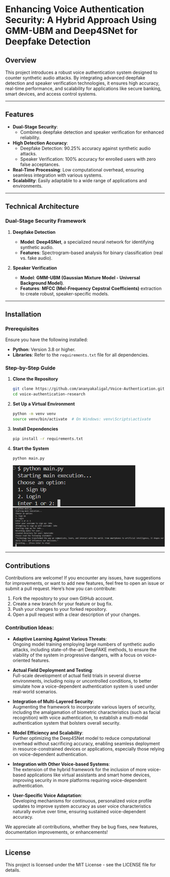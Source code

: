 # Enhancing Voice Authentication Security: A Hybrid Approach Using GMM-UBM and Deep4SNet for Deepfake Detection

## Overview  
This project introduces a robust voice authentication system designed to counter synthetic audio attacks. By integrating advanced deepfake detection and speaker verification technologies, it ensures high accuracy, real-time performance, and scalability for applications like secure banking, smart devices, and access control systems.  

---

## Features  
- **Dual-Stage Security**:  
  - Combines deepfake detection and speaker verification for enhanced reliability.  
- **High Detection Accuracy**:  
  - Deepfake Detection: 90.25% accuracy against synthetic audio attacks.  
  - Speaker Verification: 100% accuracy for enrolled users with zero false acceptances.  
- **Real-Time Processing**: Low computational overhead, ensuring seamless integration with various systems.  
- **Scalability**: Easily adaptable to a wide range of applications and environments.  

---

## Technical Architecture  

### Dual-Stage Security Framework  
1. **Deepfake Detection**  
   - **Model**: **Deep4SNet**, a specialized neural network for identifying synthetic audio.  
   - **Features**: Spectrogram-based analysis for binary classification (real vs. fake audio).  

2. **Speaker Verification**  
   - **Model**: **GMM-UBM (Gaussian Mixture Model - Universal Background Model)**.  
   - **Features**: **MFCC (Mel-Frequency Cepstral Coefficients)** extraction to create robust, speaker-specific models.  

---

## Installation  

### Prerequisites  
Ensure you have the following installed:  
- **Python**: Version 3.8 or higher.  
- **Libraries**: Refer to the `requirements.txt` file for all dependencies.  

### Step-by-Step Guide  

1. **Clone the Repository**   
   ```bash
   git clone https://github.com/ananyakaligal/Voice-Authentication.git
   cd voice-authentication-research
   ```
   

2. **Set Up a Virtual Environment**
   ```bash
   python -m venv venv  
   source venv/bin/activate  # On Windows: venv\Scripts\activate
   ```


3. **Install Dependencies**  
   ```bash
   pip install -r requirements.txt
   ```

4. **Start the System**  
   ```bash
   python main.py
   ```

   ![Screenshot](Images/Screenshot1.png)
   ![Screenshot](Images/Screenshot.png)

---
## Contributions  
Contributions are welcome! If you encounter any issues, have suggestions for improvements, or want to add new features, feel free to open an issue or submit a pull request. Here’s how you can contribute:

1. Fork the repository to your own GitHub account.
2. Create a new branch for your feature or bug fix.
3. Push your changes to your forked repository.
4. Open a pull request with a clear description of your changes.

### Contribution Ideas:
- **Adaptive Learning Against Various Threats**:  
  Ongoing model training employing large numbers of synthetic audio attacks, including state-of-the-art DeepFAKE methods, to ensure the viability of the system in progressive dangers, with a focus on voice-oriented features.

- **Actual Field Deployment and Testing**:  
  Full-scale development of actual field trials in several diverse environments, including noisy or uncontrolled conditions, to better simulate how a voice-dependent authentication system is used under real-world scenarios.

- **Integration of Multi-Layered Security**:  
  Augmenting the framework to incorporate various layers of security, including the amalgamation of biometric characteristics (such as facial recognition) with voice authentication, to establish a multi-modal authentication system that bolsters overall security.

- **Model Efficiency and Scalability**:  
  Further optimizing the Deep4SNet model to reduce computational overhead without sacrificing accuracy, enabling seamless deployment in resource-constrained devices or applications, especially those relying on voice-dependent authentication.

- **Integration with Other Voice-based Systems**:  
  The extension of the hybrid framework for the inclusion of more voice-based applications like virtual assistants and smart home devices, improving security in more platforms requiring voice-dependent authentication.

- **User-Specific Voice Adaptation**:  
  Developing mechanisms for continuous, personalized voice profile updates to improve system accuracy as user voice characteristics naturally evolve over time, ensuring sustained voice-dependent accuracy.

We appreciate all contributions, whether they be bug fixes, new features, documentation improvements, or enhancements!

---

## License  
This project is licensed under the MIT License - see the LICENSE file for details.

```text



